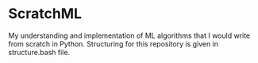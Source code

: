 # ScratchML
My understanding and implementation of ML algorithms that I would write from scratch in Python. Structuring for this repository is given in structure.bash file.